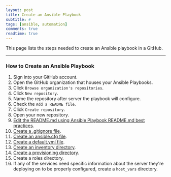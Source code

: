 ```yaml
---
layout: post
title: Create an Ansible Playbook
subtitle: #
tags: [ansible, automation]
comments: true
readtime: true
---
```


This page lists the steps needed to create an Ansible playbook in a GitHub.

---
### How to Create an Ansible Playbook
1. Sign into your GitHub account.
2. Open the GitHub organization that houses your Ansible Playbooks.
3. Click `Browse organization's repositories`.
4. Click `New repository`.
5. Name the repository after server the playbook will configure.
6. Check the `Add a README file`.
7. Click `Create repository`.
8. Open your new repository.
9. [Edit the README.md using Ansible Playbook README.md best practices](/pages/ansible/procedures/create-an-ansible-playbook-readme-file).
10. [Create a .gitignore file](/pages/ansible/procedures/create-an-ansible-playbook-gitignore-file).
11. [Create an ansible.cfg file](/pages/ansible/procedures/create-an-ansible-cfg-file).
12. [Create a default.yml file](/pages/ansible/procedures/create-default-yml-file).
13. [Create an inventory directory](/pages/ansible/procedures/create-an-inventory-directory).
13. [Create a provisioning directory](/pages/ansible/procedures/create-a-provisioning-directory).
14. Create a roles directory.
15. If any of the services need specific information about the server they're deploying on to be properly configured, create a `host_vars` directory.

